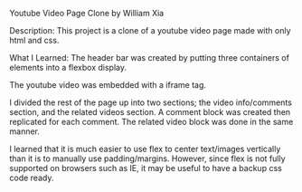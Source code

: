 Youtube Video Page Clone by William Xia

Description:
This project is a clone of a youtube video page made with only html and css. 

What I Learned:
The header bar was created by putting three containers of elements into a flexbox display. 

The youtube video was embedded with a iframe tag.

I divided the rest of the page up into two sections; the video info/comments section, and the related videos section. A comment block was created then replicated for each comment. The related video block was done in the same manner.

I learned that it is much easier to use flex to center text/images vertically than it is to manually use padding/margins. However, since flex is not fully supported on browsers such as IE, it may be useful to have a backup css code ready.